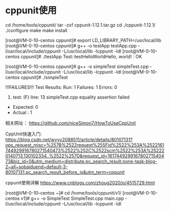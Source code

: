 # cppunit使用

cd /home/tools/cppunit/
tar  -zxf cppunit-1.12.1.tar.gz
cd ./cppunit-1.12.1/
./configure
make
make install



[root@VM-0-10-centos cppunit]# export LD_LIBRARY_PATH=/usr/local/lib
[root@VM-0-10-centos cppunit]# g++ -o  testApp testApp.cpp -I/usr/local/include/cppunit -L/usr/local/lib -lcppunit -ldl
[root@VM-0-10-centos cppunit]# ./testApp
Test::testHelloWorldHello, world!
 : OK
 
[root@VM-0-10-centos cppunit]# g++ -o  simpleTest simpleTest.cpp -I/usr/local/include/cppunit -L/usr/local/lib -lcppunit -ldl
[root@VM-0-10-centos cppunit]# ./simpleTest

!!!FAILURES!!!
Test Results:
Run:  1   Failures: 1   Errors: 0


1) test:  (F) line: 13 simpleTest.cpp
equality assertion failed
- Expected: 0
- Actual  : 1



相关网址：
https://github.com/niceSimon7/HowToUseCppUnit


CppUnit快速入门:
https://blog.csdn.net/wyyy2088511/article/details/80107131?ops_request_misc=%257B%2522request%255Fid%2522%253A%2522161744929916780271540473%2522%252C%2522scm%2522%253A%252220140713.130102334..%2522%257D&request_id=161744929916780271540473&biz_id=0&utm_medium=distribute.pc_search_result.none-task-blog-2~all~sobaiduend~default-3-80107131.pc_search_result_before_js&utm_term=cppunit

cppunit使用详解
https://www.cnblogs.com/zhoug2020/p/4515729.html


[root@VM-0-10-centos ~]# cd /home/tools/cppunit/v1/
[root@VM-0-10-centos v1]# g++ -o  SimpleTest SimpleTest.cpp main.cpp -I/usr/local/include/cppunit -L/usr/local/lib -lcppunit -ldl
